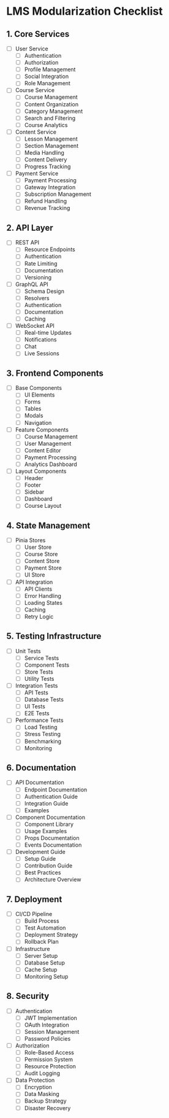 # LMS Modularization Checklist

## 1. Core Services
- [ ] User Service
  - [ ] Authentication
  - [ ] Authorization
  - [ ] Profile Management
  - [ ] Social Integration
  - [ ] Role Management

- [ ] Course Service
  - [ ] Course Management
  - [ ] Content Organization
  - [ ] Category Management
  - [ ] Search and Filtering
  - [ ] Course Analytics

- [ ] Content Service
  - [ ] Lesson Management
  - [ ] Section Management
  - [ ] Media Handling
  - [ ] Content Delivery
  - [ ] Progress Tracking

- [ ] Payment Service
  - [ ] Payment Processing
  - [ ] Gateway Integration
  - [ ] Subscription Management
  - [ ] Refund Handling
  - [ ] Revenue Tracking

## 2. API Layer
- [ ] REST API
  - [ ] Resource Endpoints
  - [ ] Authentication
  - [ ] Rate Limiting
  - [ ] Documentation
  - [ ] Versioning

- [ ] GraphQL API
  - [ ] Schema Design
  - [ ] Resolvers
  - [ ] Authentication
  - [ ] Documentation
  - [ ] Caching

- [ ] WebSocket API
  - [ ] Real-time Updates
  - [ ] Notifications
  - [ ] Chat
  - [ ] Live Sessions

## 3. Frontend Components
- [ ] Base Components
  - [ ] UI Elements
  - [ ] Forms
  - [ ] Tables
  - [ ] Modals
  - [ ] Navigation

- [ ] Feature Components
  - [ ] Course Management
  - [ ] User Management
  - [ ] Content Editor
  - [ ] Payment Processing
  - [ ] Analytics Dashboard

- [ ] Layout Components
  - [ ] Header
  - [ ] Footer
  - [ ] Sidebar
  - [ ] Dashboard
  - [ ] Course Layout

## 4. State Management
- [ ] Pinia Stores
  - [ ] User Store
  - [ ] Course Store
  - [ ] Content Store
  - [ ] Payment Store
  - [ ] UI Store

- [ ] API Integration
  - [ ] API Clients
  - [ ] Error Handling
  - [ ] Loading States
  - [ ] Caching
  - [ ] Retry Logic

## 5. Testing Infrastructure
- [ ] Unit Tests
  - [ ] Service Tests
  - [ ] Component Tests
  - [ ] Store Tests
  - [ ] Utility Tests

- [ ] Integration Tests
  - [ ] API Tests
  - [ ] Database Tests
  - [ ] UI Tests
  - [ ] E2E Tests

- [ ] Performance Tests
  - [ ] Load Testing
  - [ ] Stress Testing
  - [ ] Benchmarking
  - [ ] Monitoring

## 6. Documentation
- [ ] API Documentation
  - [ ] Endpoint Documentation
  - [ ] Authentication Guide
  - [ ] Integration Guide
  - [ ] Examples

- [ ] Component Documentation
  - [ ] Component Library
  - [ ] Usage Examples
  - [ ] Props Documentation
  - [ ] Events Documentation

- [ ] Development Guide
  - [ ] Setup Guide
  - [ ] Contribution Guide
  - [ ] Best Practices
  - [ ] Architecture Overview

## 7. Deployment
- [ ] CI/CD Pipeline
  - [ ] Build Process
  - [ ] Test Automation
  - [ ] Deployment Strategy
  - [ ] Rollback Plan

- [ ] Infrastructure
  - [ ] Server Setup
  - [ ] Database Setup
  - [ ] Cache Setup
  - [ ] Monitoring Setup

## 8. Security
- [ ] Authentication
  - [ ] JWT Implementation
  - [ ] OAuth Integration
  - [ ] Session Management
  - [ ] Password Policies

- [ ] Authorization
  - [ ] Role-Based Access
  - [ ] Permission System
  - [ ] Resource Protection
  - [ ] Audit Logging

- [ ] Data Protection
  - [ ] Encryption
  - [ ] Data Masking
  - [ ] Backup Strategy
  - [ ] Disaster Recovery 